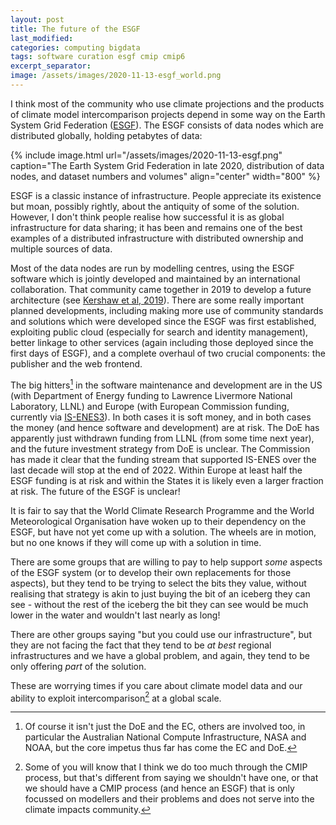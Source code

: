 ```yaml
---
layout: post
title: The future of the ESGF
last_modified:
categories: computing bigdata
tags: software curation esgf cmip cmip6
excerpt_separator:
image: /assets/images/2020-11-13-esgf_world.png
---
```


I think most of the community who use climate projections and the products of climate model intercomparison projects depend in some way on the Earth System Grid Federation ([ESGF](https://esgf-index1.ceda.ac.uk/projects/esgf-ceda/)). The ESGF consists of data nodes which are distributed globally, holding petabytes of data:

{% include image.html url="/assets/images/2020-11-13-esgf.png" caption="The Earth System Grid Federation in late 2020, distribution of data nodes, and dataset numbers and volumes" align="center" width="800" %}

ESGF is a classic instance of infrastructure. People appreciate its existence but moan, possibly rightly, about the antiquity of some of the solution. However, I don't think people realise how successful it is as global infrastructure for data sharing; it has been and remains one of the best examples of a distributed infrastructure with distributed ownership and multiple sources of data.

Most of the data nodes are run by modelling centres, using the ESGF software which is jointly developed and maintained by an international collaboration.  That community came together in 2019 to develop a future architecture (see [Kershaw et al, 2019](https://doi.org/10.5281/zenodo.3928222)).  There are some really important planned developments, including making more use of community standards and solutions which were developed since the ESGF was first established, exploiting public cloud (especially for search and identity management), better linkage to other services (again including those deployed since the first days of ESGF), and a complete overhaul of two crucial components: the publisher and the web frontend.

The big hitters[^1] in the software maintenance and development are in the US (with Department of Energy funding to Lawrence Livermore National Laboratory, LLNL) and Europe (with European Commission funding, currently via [IS-ENES3](https://is.enes.org/)). In both cases it is soft money, and in both cases the money (and hence software and development) are at risk. The DoE has apparently just withdrawn funding from LLNL (from some time next year), and the future investment strategy from DoE is unclear. The Commission has made it clear that the funding stream that supported IS-ENES over the last decade will stop at the end of 2022. Within Europe at least half the ESGF funding is at risk and within the States it is likely even a larger fraction at risk.  The future of the ESGF is unclear! 

It is fair to say that the World Climate Research Programme and the World Meteorological Organisation have woken up to their dependency on the ESGF, but have not yet come up with a solution. The wheels are in motion, but no one knows if they will come up with a solution in time.

There are some groups that are willing to pay to help support _some_ aspects of the ESGF system (or to develop their own replacements for those aspects), but they tend to be trying to select the bits they value, without realising that strategy is akin to just buying the bit of an iceberg they can see - without the rest of the iceberg the bit they can see would be much lower in the water and wouldn't last nearly as long!

There are other groups saying "but you could use our infrastructure", but they are not facing the fact that they tend to be _at best_ regional infrastructures and we have a global problem, and again, they tend to be only offering _part_ of the solution.

These are worrying times if you care about climate model data and our ability to exploit intercomparison[^2] at a global scale.

[^1]: Of course it isn't just the DoE and the EC, others are involved too, in particular the Australian National Compute Infrastructure, NASA and NOAA, but the core impetus thus far has come the EC and DoE.

[^2]: Some of you will know that I think we do too much through the CMIP process, but that's different from saying we shouldn't have one, or that we should have a CMIP process (and hence an ESGF) that is only focussed on modellers and their problems and does not serve into the climate impacts community.


